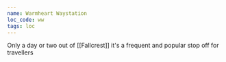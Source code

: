 ```yaml
---
name: Warmheart Waystation
loc_code: ww
tags: loc
---
```


Only a day or two out of [[Fallcrest]] it's a frequent and popular stop off for travellers